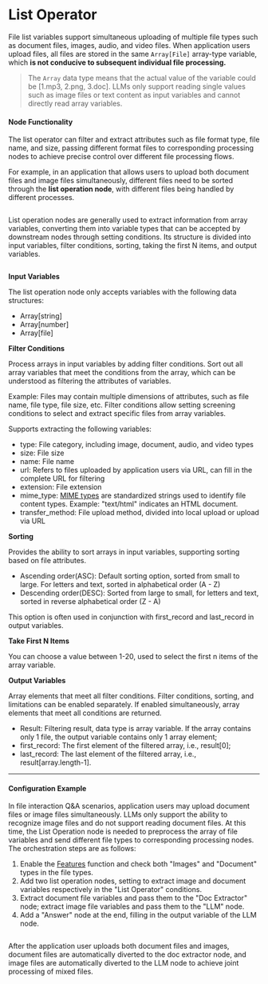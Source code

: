 # List Operator

File list variables support simultaneous uploading of multiple file types such as document files, images, audio, and video files. When application users upload files, all files are stored in the same `Array[File]` array-type variable, which **is not conducive to subsequent individual file processing.**

> The `Array` data type means that the actual value of the variable could be \[1.mp3, 2.png, 3.doc]. LLMs only support reading single values such as image files or text content as input variables and cannot directly read array variables.

#### Node Functionality

The list operator can filter and extract attributes such as file format type, file name, and size, passing different format files to corresponding processing nodes to achieve precise control over different file processing flows.

For example, in an application that allows users to upload both document files and image files simultaneously, different files need to be sorted through the **list operation node**, with different files being handled by different processes.

<figure><img src="https://assets-docs.dify.ai/img/en/node/ed82fa38fc0e8ead4ed2ff796331c6f0.webp" alt=""><figcaption></figcaption></figure>

List operation nodes are generally used to extract information from array variables, converting them into variable types that can be accepted by downstream nodes through setting conditions. Its structure is divided into input variables, filter conditions, sorting, taking the first N items, and output variables.

<figure><img src="https://assets-docs.dify.ai/img/en/node/2db45ba13c0137635511ef3e727ae835.webp" alt=""><figcaption></figcaption></figure>

**Input Variables**

The list operation node only accepts variables with the following data structures:

* Array\[string]
* Array\[number]
* Array\[file]

**Filter Conditions**

Process arrays in input variables by adding filter conditions. Sort out all array variables that meet the conditions from the array, which can be understood as filtering the attributes of variables.

Example: Files may contain multiple dimensions of attributes, such as file name, file type, file size, etc. Filter conditions allow setting screening conditions to select and extract specific files from array variables.

Supports extracting the following variables:

* type: File category, including image, document, audio, and video types
* size: File size
* name: File name
* url: Refers to files uploaded by application users via URL, can fill in the complete URL for filtering
* extension: File extension
* mime\_type: [MIME types](https://datatracker.ietf.org/doc/html/rfc2046) are standardized strings used to identify file content types. Example: "text/html" indicates an HTML document.
* transfer\_method: File upload method, divided into local upload or upload via URL

**Sorting**

Provides the ability to sort arrays in input variables, supporting sorting based on file attributes.

* Ascending order(ASC): Default sorting option, sorted from small to large. For letters and text, sorted in alphabetical order (A - Z)
* Descending order(DESC): Sorted from large to small, for letters and text, sorted in reverse alphabetical order (Z - A)

This option is often used in conjunction with first\_record and last\_record in output variables.

**Take First N Items**

You can choose a value between 1-20, used to select the first n items of the array variable.

**Output Variables**

Array elements that meet all filter conditions. Filter conditions, sorting, and limitations can be enabled separately. If enabled simultaneously, array elements that meet all conditions are returned.

* Result: Filtering result, data type is array variable. If the array contains only 1 file, the output variable contains only 1 array element;
* first\_record: The first element of the filtered array, i.e., result\[0];
* last\_record: The last element of the filtered array, i.e., result\[array.length-1].

***

#### Configuration Example

In file interaction Q\&A scenarios, application users may upload document files or image files simultaneously. LLMs only support the ability to recognize image files and do not support reading document files. At this time, the List Operation node is needed to preprocess the array of file variables and send different file types to corresponding processing nodes. The orchestration steps are as follows:

1. Enable the [Features](../additional-features.md) function and check both "Images" and "Document" types in the file types.
2. Add two list operation nodes, setting to extract image and document variables respectively in the "List Operator" conditions.
3. Extract document file variables and pass them to the "Doc Extractor" node; extract image file variables and pass them to the "LLM" node.
4. Add a "Answer" node at the end, filling in the output variable of the LLM node.

<figure><img src="https://assets-docs.dify.ai/img/en/node/f464aabad3d3893f09020504a50957fd.webp" alt=""><figcaption></figcaption></figure>

After the application user uploads both document files and images, document files are automatically diverted to the doc extractor node, and image files are automatically diverted to the LLM node to achieve joint processing of mixed files.
